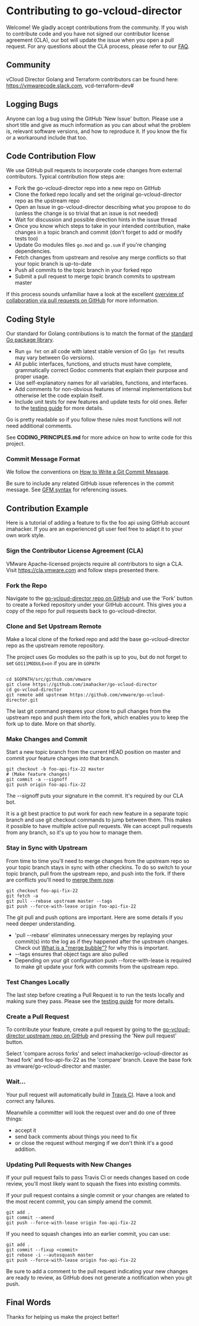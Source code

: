 # Contributing to go-vcloud-director

Welcome! We gladly accept contributions from the community. If you wish
to contribute code and you have not signed our contributor license
agreement (CLA), our bot will update the issue when you open a pull
request. For any questions about the CLA process, please refer to our
[FAQ](https://cla.vmware.com/faq).

## Community

vCloud Director Golang and Terraform contributors can be found here: 
https://vmwarecode.slack.com, vcd-terraform-dev#

## Logging Bugs

Anyone can log a bug using the GitHub 'New Issue' button.  Please use
a short title and give as much information as you can about what the
problem is, relevant software versions, and how to reproduce it.  If you
know the fix or a workaround include that too.

## Code Contribution Flow

We use GitHub pull requests to incorporate code changes from external
contributors.  Typical contribution flow steps are:

- Fork the go-vcloud-director repo into a new repo on GitHub
- Clone the forked repo locally and set the original go-vcloud-director repo as the upstream repo
- Open an Issue in go-vcloud-director describing what you propose to do (unless the change is so trivial that an issue is not needed)
- Wait for discussion and possible direction hints in the issue thread
- Once you know  which steps to take in your intended contribution, make changes in a topic branch and commit (don't forget to add or modify tests too)
- Update Go modules files `go.mod` and `go.sum` if you're changing dependencies.
- Fetch changes from upstream and resolve any merge conflicts so that your topic branch is up-to-date
- Push all commits to the topic branch in your forked repo
- Submit a pull request to merge topic branch commits to upstream master

If this process sounds unfamiliar have a look at the
excellent [overview of collaboration via pull requests on
GitHub](https://help.github.com/categories/collaborating-with-issues-and-pull-requests) for more information. 

## Coding Style

Our standard for Golang contributions is to match the format of the [standard
Go package library](https://golang.org/pkg).  

- Run `go fmt` on all code with latest stable version of Go (`go fmt` results may vary between Go versions).  
- All public interfaces, functions, and structs must have complete, grammatically correct Godoc comments that explain their purpose and proper usage.
- Use self-explanatory names for all variables, functions, and interfaces.
- Add comments for non-obvious features of internal implementations but otherwise let the code explain itself.
- Include unit tests for new features and update tests for old ones. Refer to the [testing guide](TESTING.md) for more details.

Go is pretty readable so if you follow these rules most functions
will not need additional comments.

See **CODING_PRINCIPLES.md** for more advice on how to write code for this project.

### Commit Message Format

We follow the conventions on [How to Write a Git Commit Message](http://chris.beams.io/posts/git-commit/).

Be sure to include any related GitHub
issue references in the commit message.  See [GFM
syntax](https://guides.github.com/features/mastering-markdown/#GitHub-flavored-markdown)
for referencing issues.

## Contribution Example

Here is a tutorial of adding a feature to fix the foo api using
GitHub account imahacker.  If you are an experienced git user feel free
to adapt it to your own work style.

### Sign the Contributor License Agreement (CLA)

VMware Apache-licensed projects require all contributors to sign a CLA. 
Visit https://cla.vmware.com and follow steps presented there. 

### Fork the Repo

Navigate to the [go-vcloud-director repo on
GitHub](https://github.com/vmware/go-vcloud-director) and use the 'Fork' button to
create a forked repository under your GitHub account.  This gives you a copy 
of the repo for pull requests back to go-vcloud-director. 

### Clone and Set Upstream Remote

Make a local clone of the forked repo and add the base go-vcloud-director
repo as the upstream remote repository.

The project uses Go modules so the path is up to you, but do not forget
to set `GO111MODULE=on` if you are in `GOPATH`

``` shell

cd $GOPATH/src/github.com/vmware
git clone https://github.com/imahacker/go-vcloud-director
cd go-vcloud-director
git remote add upstream https://github.com/vmware/go-vcloud-director.git
```

The last git command prepares your clone to pull changes from the
upstream repo and push them into the fork, which enables you to keep
the fork up to date. More on that shortly.

### Make Changes and Commit

Start a new topic branch from the current HEAD position on master and
commit your feature changes into that branch.  

``` shell
git checkout -b foo-api-fix-22 master
# (Make feature changes)
git commit -a --signoff
git push origin foo-api-fix-22
```

The --signoff puts your signature in the commit.  It's required by our CLA
bot. 

It is a git best practice to put work for each new feature in a separate
topic branch and use git checkout commands to jump between them.  This
makes it possible to have multiple active pull requests.  We can accept
pull requests from any branch, so it's up to you how to manage them.

### Stay in Sync with Upstream

From time to time you'll need to merge changes from the upstream
repo so your topic branch stays in sync with other checkins.  To
do so switch to your topic branch, pull from the upstream repo, and
push into the fork.  If there are conflicts you'll need to [merge
them now](https://stackoverflow.com/questions/161813/how-to-resolve-merge-conflicts-in-git).

``` shell
git checkout foo-api-fix-22
git fetch -a
git pull --rebase upstream master --tags
git push --force-with-lease origin foo-api-fix-22
```

The git pull and push options are important.  Here are some details if you 
need deeper understanding. 

- 'pull --rebase' eliminates unnecessary merges
by replaying your commit(s) into the log as if they happened
after the upstream changes.  Check out [What is a "merge
bubble"?](https://stackoverflow.com/questions/26239379/what-is-a-merge-bubble)
for why this is important.  
- --tags ensures that object tags are also pulled
- Depending on your git configuration push --force-with-lease is required to make git update your fork with commits from the upstream repo.


### Test Changes Locally

The last step before creating a Pull Request is to run the tests locally and
making sure they pass. Please see the [testing guide](TESTING.md) for more
details.

### Create a Pull Request

To contribute your feature, create a pull request by going to the [go-vcloud-director upstream repo on GitHub](https://github.com/vmware/go-vcloud-director) and pressing the 'New pull request' button. 

Select 'compare across forks' and select imahacker/go-vcloud-director as 'head fork'
and foo-api-fix-22 as the 'compare' branch.  Leave the base fork as 
vmware/go-vcloud-director and master. 

### Wait...

Your pull request will automatically build in [Travis
CI](https://travis-ci.org/vmware/go-vcloud-director/).  Have a look and correct
any failures.

Meanwhile a committer will look the request over and do one of three things: 

- accept it
- send back comments about things you need to fix
- or close the request without merging if we don't think it's a good addition.

### Updating Pull Requests with New Changes

If your pull request fails to pass Travis CI or needs changes based on
code review, you'll most likely want to squash the fixes into existing
commits.

If your pull request contains a single commit or your changes are related
to the most recent commit, you can simply amend the commit.

``` shell
git add .
git commit --amend
git push --force-with-lease origin foo-api-fix-22
```

If you need to squash changes into an earlier commit, you can use:

``` shell
git add .
git commit --fixup <commit>
git rebase -i --autosquash master
git push --force-with-lease origin foo-api-fix-22
```

Be sure to add a comment to the pull request indicating your new changes
are ready to review, as GitHub does not generate a notification when
you git push.

## Final Words

Thanks for helping us make the project better!
